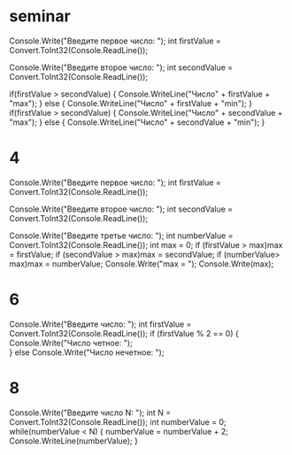 # seminar 
Console.Write("Введите первое число: ");
int firstValue = Convert.ToInt32(Console.ReadLine());

Console.Write("Введите второе число: ");
int secondValue = Convert.ToInt32(Console.ReadLine());

if(firstValue > secondValue)
{
  Console.WriteLine("Число" + firstValue + "max");
}
else
{
  Console.WriteLine("Число" + firstValue + "min");
}
if(firstValue > secondValue)
{
  Console.WriteLine("Число" + secondValue + "max");
}
else
{
  Console.WriteLine("Число" + secondValue + "min");
}

# 4
Console.Write("Введите первое число: ");
int firstValue = Convert.ToInt32(Console.ReadLine());

Console.Write("Введите второе число: ");
int secondValue = Convert.ToInt32(Console.ReadLine());

Console.Write("Введите третье число: ");
int numberValue = Convert.ToInt32(Console.ReadLine());
int max = 0;
if (firstValue > max)max = firstValue;
if (secondValue > max)max = secondValue;
if (numberValue> max)max = numberValue;
Console.Write("max = ");
Console.Write(max);

# 6
Console.Write("Введите число: ");
int firstValue = Convert.ToInt32(Console.ReadLine());
if (firstValue % 2 == 0)
{
  Console.Write("Число четное: ");  
}
else
   Console.Write("Число нечетное: ");
   
   
   # 8
Console.Write("Введите число N: ");
int N = Convert.ToInt32(Console.ReadLine());
int numberValue = 0;
while(numberValue < N)
{
numberValue = numberValue + 2;
Console.WriteLine(numberValue);
}

